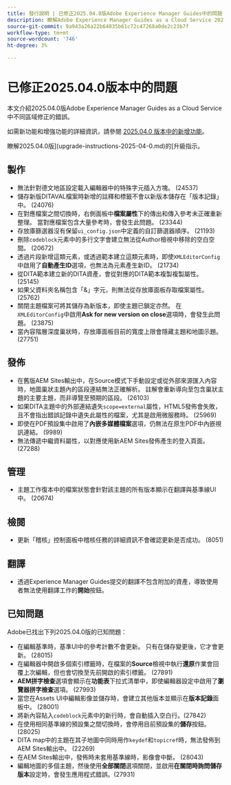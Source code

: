 ```yaml
---
title: 發行說明 | 已修正2025.04.0版Adobe Experience Manager Guides中的問題
description: 瞭解Adobe Experience Manager Guides as a Cloud Service 2025.04.0版中的錯誤修正。
source-git-commit: 9a943a26a22b64035b61c72c47268a0de2c23b7f
workflow-type: tm+mt
source-wordcount: '746'
ht-degree: 3%

---
```


# 已修正2025.04.0版本中的問題

本文介紹2025.04.0版Adobe Experience Manager Guides as a Cloud Service中不同區域修正的錯誤。

如需新功能和增強功能的詳細資訊，請參閱 [2025.04.0 版本中的新增功能](whats-new-2025-04-0.md)。

瞭解2025.04.0版](upgrade-instructions-2025-04-0.md)的[升級指示。

## 製作

- 無法針對德文地區設定載入編輯器中的特殊字元插入方塊。 (24537)
- 儲存新版DITAVAL檔案時新增的註釋和標籤不會以新版本儲存在「版本記錄」中。 (24076)
- 在對應檔案之間切換時，右側面板中&#x200B;**檔案屬性**&#x200B;下的傳出和傳入參考未正確重新整理。 當對應檔案包含大量參考時，會發生此問題。 (23344)
- 存放庫篩選器沒有保留`ui_config.json`中定義的自訂篩選器順序。 (21193)
- 刪除`codeblock`元素中的多行文字會建立無法從Author檢視中移除的空白空間。 (20672)
- 透過片段新增這類元素，或透過範本建立這類元素時，即使`XMLEditorConfig`中啟用了&#x200B;**自動產生ID**&#x200B;選項，也無法為元素產生新ID。 (21734)
- 從DITA範本建立新的DITA資產，會從對應的DITA範本複製複製屬性。 (25145)
- 如果父資料夾名稱包含「&amp;」字元，則無法從存放庫面板存取檔案屬性。 (25762)
- 關閉主題檔案可將其儲存為新版本，即使主題已鎖定亦然。 在`XMLEditorConfig`中啟用&#x200B;**Ask for new version on close**&#x200B;選項時，會發生此問題。 (23875)
- 當內容階層深度巢狀時，存放庫面板目前的寬度上限會隱藏主題和地圖示題。 (27751)

## 發佈

- 在舊版AEM Sites輸出中，在Source模式下手動設定或從外部來源匯入內容時，地圖巢狀主題內的區段連結無法正確解析。 註解會重新導向至包含巢狀主題的主要主題，而非導覽至預期的區段。 (26103)
- 如果DITA主題中的外部連結遺失`scope=external`屬性，HTML5發佈會失敗，且不會指出錯誤記錄中遺失此屬性的檔案，尤其是啟用微服務時。 (25969)
- 即使在PDF預設集中啟用了&#x200B;**內嵌多媒體檔案**&#x200B;選項，仍無法在原生PDF中內嵌視訊連結。 (9989)
- 無法傳遞中繼資料屬性，以對應使用新AEM Sites發佈產生的登入頁面。 (27288)

## 管理

- 主題工作復本中的檔案狀態會針對該主題的所有版本顯示在翻譯與基準線UI中。 (20674)


## 檢閱

- 更新「稽核」控制面板中稽核任務的詳細資訊不會確認更新是否成功。 (8051)

## 翻譯

- 透過Experience Manager Guides提交的翻譯不包含附加的資產，導致使用者無法使用翻譯工作的&#x200B;**開始**&#x200B;按鈕。

## 已知問題

Adobe已找出下列2025.04.0版的已知問題：

- 在編輯基準時，基準UI中的參考計數不會更新。 只有在儲存變更後，它才會更新。 (28015)
- 在編輯器中開啟多個索引標籤時，在檔案的&#x200B;**Source**&#x200B;檢視中執行&#x200B;**還原**&#x200B;作業會回覆上次編輯，但也會切換至先前開啟的索引標籤。 (27891)
- **AEM拼字檢查**&#x200B;選項會顯示在&#x200B;**功能表**&#x200B;下拉式清單中，即使編輯器設定中啟用了&#x200B;**瀏覽器拼字檢查**&#x200B;選項。 (27993)
- 當您在Assets UI中編輯影像並儲存時，會建立其他版本並顯示在&#x200B;**版本記錄**&#x200B;面板中。 (28001)
- 將新內容貼入`codeblock`元素中的新行時，會自動插入空白行。(27842)
- 在使用相同基準線的預設集之間切換時，會停用目前預設集的&#x200B;**儲存**&#x200B;按鈕。 (28025)
- DITA map中的主題在其子地圖中同時用作`keydef`和`topicref`時，無法發佈到AEM Sites輸出中。 (22269)
- 在AEM Sites輸出中，發佈時未套用基準線時，影像會中斷。 (28043)
- 編輯地圖的多個主題，然後使用&#x200B;**全部關閉**&#x200B;選項關閉，並啟用&#x200B;**在關閉時詢問儲存版本**&#x200B;設定時，會發生應用程式錯誤。(27931)







